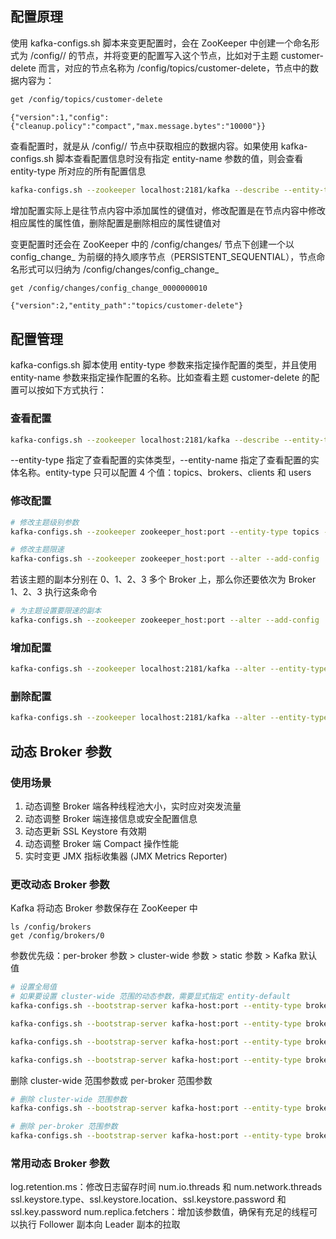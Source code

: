 ## 配置原理
使用 kafka-configs.sh 脚本来变更配置时，会在 ZooKeeper 中创建一个命名形式为 /config/<entity-type>/<entity-name> 的节点，并将变更的配置写入这个节点，比如对于主题 customer-delete 而言，对应的节点名称为 /config/topics/customer-delete，节点中的数据内容为：
```sh
get /config/topics/customer-delete
```
```
{"version":1,"config":{"cleanup.policy":"compact","max.message.bytes":"10000"}}
```

查看配置时，就是从 /config/<entity-type>/<entity-name> 节点中获取相应的数据内容。如果使用 kafka-configs.sh 脚本查看配置信息时没有指定 entity-name 参数的值，则会查看 entity-type 所对应的所有配置信息
```sh
kafka-configs.sh --zookeeper localhost:2181/kafka --describe --entity-type topics
```

增加配置实际上是往节点内容中添加属性的键值对，修改配置是在节点内容中修改相应属性的属性值，删除配置是删除相应的属性键值对

变更配置时还会在 ZooKeeper 中的 /config/changes/ 节点下创建一个以 config_change_ 为前缀的持久顺序节点（PERSISTENT_SEQUENTIAL），节点命名形式可以归纳为 /config/changes/config_change_<seqNo>
```sh
get /config/changes/config_change_0000000010
```
```
{"version":2,"entity_path":"topics/customer-delete"}
```


## 配置管理
kafka-configs.sh 脚本使用 entity-type 参数来指定操作配置的类型，并且使用 entity-name 参数来指定操作配置的名称。比如查看主题 customer-delete 的配置可以按如下方式执行：

### 查看配置
```sh
kafka-configs.sh --zookeeper localhost:2181/kafka --describe --entity-type topics --entity-name customer-delete
```
--entity-type 指定了查看配置的实体类型，--entity-name 指定了查看配置的实体名称。entity-type 只可以配置 4 个值：topics、brokers、clients 和 users

### 修改配置
```sh
# 修改主题级别参数
kafka-configs.sh --zookeeper zookeeper_host:port --entity-type topics --entity-name <topic_name> --alter --add-config max.message.bytes=10485760
```

```sh
# 修改主题限速
kafka-configs.sh --zookeeper zookeeper_host:port --alter --add-config 'leader.replication.throttled.rate=104857600,follower.replication.throttled.rate=104857600' --entity-type brokers --entity-name 0
```
若该主题的副本分别在 0、1、2、3 多个 Broker 上，那么你还要依次为 Broker 1、2、3 执行这条命令

```sh
# 为主题设置要限速的副本
kafka-configs.sh --zookeeper zookeeper_host:port --alter --add-config 'leader.replication.throttled.replicas=*,follower.replication.throttled.replicas=*' --entity-type topics --entity-name test
```

### 增加配置
```sh
kafka-configs.sh --zookeeper localhost:2181/kafka --alter --entity-type topics --entity-name customer-delete --add-config cleanup.policy=compact,max.message.bytes=10000
```

### 删除配置
```sh
kafka-configs.sh --zookeeper localhost:2181/kafka --alter --entity-type topics --entity-name customer-delete --delete-config cleanup.policy,max.message.bytes
```


## 动态 Broker 参数
### 使用场景
1. 动态调整 Broker 端各种线程池大小，实时应对突发流量
2. 动态调整 Broker 端连接信息或安全配置信息
3. 动态更新 SSL Keystore 有效期
4. 动态调整 Broker 端 Compact 操作性能
5. 实时变更 JMX 指标收集器 (JMX Metrics Reporter)

### 更改动态 Broker 参数
Kafka 将动态 Broker 参数保存在 ZooKeeper 中
```
ls /config/brokers
get /config/brokers/0
```

参数优先级：per-broker 参数 > cluster-wide 参数 > static 参数 > Kafka 默认值
```sh
# 设置全局值
# 如果要设置 cluster-wide 范围的动态参数，需要显式指定 entity-default
kafka-configs.sh --bootstrap-server kafka-host:port --entity-type brokers --entity-default --alter --add-config unclean.leader.election.enable=true
```
```sh
kafka-configs.sh --bootstrap-server kafka-host:port --entity-type brokers --entity-default --describe
```

```sh
kafka-configs.sh --bootstrap-server kafka-host:port --entity-type brokers --entity-name 1 --alter --add-config unclean.leader.election.enable=false
```
```sh
kafka-configs.sh --bootstrap-server kafka-host:port --entity-type brokers --entity-name 1 --describe
```

删除 cluster-wide 范围参数或 per-broker 范围参数
```sh
# 删除 cluster-wide 范围参数
kafka-configs.sh --bootstrap-server kafka-host:port --entity-type brokers --entity-default --alter --delete-config unclean.leader.election.enable
```

```sh
# 删除 per-broker 范围参数
kafka-configs.sh --bootstrap-server kafka-host:port --entity-type brokers --entity-name 1 --alter --delete-config unclean.leader.election.enable
```

### 常用动态 Broker 参数
log.retention.ms：修改日志留存时间
num.io.threads 和 num.network.threads
ssl.keystore.type、ssl.keystore.location、ssl.keystore.password 和 ssl.key.password
num.replica.fetchers：增加该参数值，确保有充足的线程可以执行 Follower 副本向 Leader 副本的拉取


